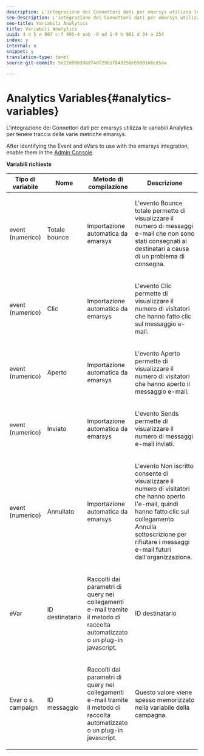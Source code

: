 ```yaml
---
description: L'integrazione dei Connettori dati per emarsys utilizza le variabili Analytics per tenere traccia delle varie metriche emarsys.
seo-description: L'integrazione dei Connettori dati per emarsys utilizza le variabili Analytics per tenere traccia delle varie metriche emarsys.
seo-title: Variabili Analytics
title: Variabili Analytics
uuid: 4 d 5 e 087 c-f 495-4 aab -9 ad 1-9 b 901 d 34 a 254
index: y
internal: n
snippet: y
translation-type: tm+mt
source-git-commit: 5e22d080398d74df29b1f849258e6500168cd5aa

---
```



# Analytics Variables{#analytics-variables}

L'integrazione dei Connettori dati per emarsys utilizza le variabili Analytics per tenere traccia delle varie metriche emarsys.

After identifying the Event and eVars to use with the emarsys integration, enable them in the [Admin Console](https://microsite.omniture.com/t2/help/en_US/reference/index.html?f=conversion_var_admin).

**Variabili richieste**

<table id="table_5B8F3A1EB55D4BB48F669FB84C857256"> 
 <thead> 
  <tr> 
   <th colname="col1" class="entry"> Tipo di variabile </th> 
   <th colname="col2" class="entry"> Nome </th> 
   <th colname="col3" class="entry"> Metodo di compilazione </th> 
   <th colname="col4" class="entry"> Descrizione </th> 
  </tr>
 </thead>
 <tbody> 
  <tr> 
   <td colname="col1"> event (numerico) </td> 
   <td colname="col2"> Totale bounce </td> 
   <td colname="col3"> <p>Importazione automatica da emarsys </p> </td> 
   <td colname="col4"> <p>L'evento Bounce totale permette di visualizzare il numero di messaggi e-mail che non sono stati consegnati ai destinatari a causa di un problema di consegna. </p> </td> 
  </tr> 
  <tr> 
   <td colname="col1"> event (numerico) </td> 
   <td colname="col2"> Clic </td> 
   <td colname="col3"> <p>Importazione automatica da emarsys </p> </td> 
   <td colname="col4"> <p>L'evento Clic permette di visualizzare il numero di visitatori che hanno fatto clic sul messaggio e-mail. </p> </td> 
  </tr> 
  <tr> 
   <td colname="col1"> event (numerico) </td> 
   <td colname="col2"> Aperto </td> 
   <td colname="col3"> <p>Importazione automatica da emarsys </p> </td> 
   <td colname="col4"> <p>L'evento Aperto permette di visualizzare il numero di visitatori che hanno aperto il messaggio e-mail. </p> </td> 
  </tr> 
  <tr> 
   <td colname="col1"> event (numerico) </td> 
   <td colname="col2"> Inviato </td> 
   <td colname="col3"> <p>Importazione automatica da emarsys </p> </td> 
   <td colname="col4"> <p>L'evento Sends permette di visualizzare il numero di messaggi e-mail inviati. </p> </td> 
  </tr> 
  <tr> 
   <td colname="col1"> event (numerico) </td> 
   <td colname="col2"> Annullato </td> 
   <td colname="col3"> <p>Importazione automatica da emarsys </p> </td> 
   <td colname="col4"> <p>L'evento Non iscritto consente di visualizzare il numero di visitatori che hanno aperto l'e-mail, quindi hanno fatto clic sul collegamento Annulla sottoscrizione per rifiutare i messaggi e-mail futuri dall'organizzazione. </p> </td> 
  </tr> 
  <tr> 
   <td colname="col1"> eVar </td> 
   <td colname="col2"> ID destinatario </td> 
   <td colname="col3"> <p>Raccolti dai parametri di query nei collegamenti e-mail tramite il metodo di raccolta automatizzato o un plug-in javascript. </p> </td> 
   <td colname="col4"> ID destinatario </td> 
  </tr> 
  <tr> 
   <td colname="col1"> Evar o s. campaign </td> 
   <td colname="col2"> ID messaggio </td> 
   <td colname="col3"> <p>Raccolti dai parametri di query nei collegamenti e-mail tramite il metodo di raccolta automatizzato o un plug-in javascript. </p> </td> 
   <td colname="col4"> Questo valore viene spesso memorizzato nella variabile della campagna. </td> 
  </tr> 
 </tbody> 
</table>

